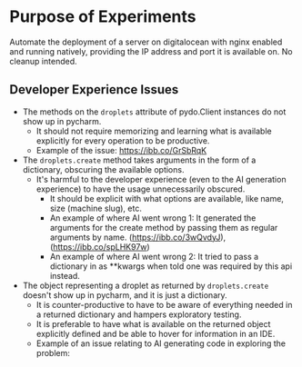 # Purpose of Experiments

Automate the deployment of a server on digitalocean with nginx enabled and running natively, providing the IP address and port it is available on. No cleanup intended.

## Developer Experience Issues

- The methods on the ``droplets`` attribute of pydo.Client instances do not show up in pycharm.
    - It should not require memorizing and learning what is available explicitly for every operation to be productive.
    - Example of the issue: https://ibb.co/GrSbRqK
- The ``droplets.create`` method takes arguments in the form of a dictionary, obscuring the available options.
  - It's harmful to the developer experience (even to the AI generation experience) to have the usage unnecessarily obscured.
    - It should be explicit with what options are available, like name, size (machine slug), etc. 
    - An example of where AI went wrong 1: It generated the arguments for the create method by passing them as regular arguments by name. (https://ibb.co/3wQvdyJ), (https://ibb.co/spLHK97w)
    - An example of where AI went wrong 2: It tried to pass a dictionary in as **kwargs when told one was required by this api instead. 
- The object representing a droplet as returned by ``droplets.create`` doesn't show up in pycharm, and it is just a dictionary.
  - It is counter-productive to have to be aware of everything needed in a returned dictionary and hampers exploratory testing.
  - It is preferable to have what is available on the returned object explicitly defined and be able to hover for information in an IDE.
  - Example of an issue relating to AI generating code in exploring the problem: 